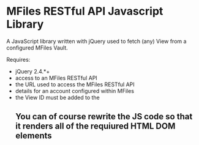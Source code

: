 # MFiles RESTful API Javascript Library

A JavaScript library written with jQuery used to fetch (any) View from a configured MFiles Vault.

Requires:
* jQuery 2.4.*+
* access to an MFiles RESTful API
* the URL used to access the MFiles RESTful API
* details for an account configured within MFiles
* the View ID must be added to the <script> tag below: data-view-id="<VIEWID"
* configure the path to load the JS file to suit your requirements
* add your own icon images - we were lazy and just used *.jpg - they really should be *.svg  

You can use this template below to implement:
<div class="row">
  <div id="mfiles-header" class="col mfiles-header">
    <span id="mfiles-crumbs" class="gc-crumbs float-left"></span>
    <span id="mfiles-action" class="gc-action float-right"></span>
  </div>
</div>
<div class="row">
  <div id="mfiles-box" class="col mfiles-content">&nbsp;</div>
</div>
<div id="mfiles_modal" class="modal">
  <div class="modal-dialog modal-dialog-centered">
    <div class="modal-content">
      <h3>Document Preview</h3>
      <div class="modal-header js-mfiles-title">&nbsp;</div>
      <div class="modal-body js-mfiles-properties">&nbsp;</div>
      <div class="modal-footer">
        <button id="mfiles-download-file" class="btn btn-success float-right" data-action="download">Download</button> 
        <button id="mfiles-cancel-download" class="btn btn-danger" data-dismiss="modal">Cancel</button>
      </div>
    </div>
  </div>
</div>
<script src="/src/mfiles.js" type="text/javascript" data-view-id="<VIEW ID GOES HERE>"></script>

## You can of course rewrite the JS code so that it renders all of the requiured HTML DOM elements
